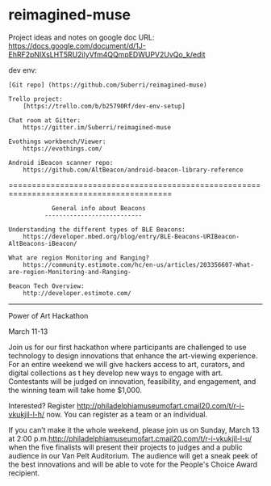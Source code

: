 # reimagined-muse

Project ideas and notes on google doc URL:
https://docs.google.com/document/d/1J-EhRF2pNlXsLHT5RU2ilyVfm4QQmpEDWUPV2UvQo_k/edit

dev env:
        
    [Git repo] (https://github.com/Suberri/reimagined-muse)
   
    Trello project:                          
        [https://trello.com/b/b25790Rf/dev-env-setup]
   
    Chat room at Gitter:                      
        https://gitter.im/Suberri/reimagined-muse
   
    Evothings workbench/Viewer:               
        https://evothings.com/
   
    Android iBeacon scanner repo:             
        https://github.com/AltBeacon/android-beacon-library-reference

        
 =========================================================================================

                General info about Beacons
              ---------------------------
              
    Understanding the different types of BLE Beacons:   
        https://developer.mbed.org/blog/entry/BLE-Beacons-URIBeacon-AltBeacons-iBeacon/
   
    What are region Monitoring and Ranging?
        https://community.estimote.com/hc/en-us/articles/203356607-What-are-region-Monitoring-and-Ranging-
         
    Beacon Tech Overview:
        http://developer.estimote.com/
         
         
------------------------------------------------------------------------------------------------------------   
   

Power of Art Hackathon

March 11-13

Join us for our first hackathon where participants are challenged to use technology 
to design innovations that enhance the art-viewing experience.  
For an entire weekend we will give hackers access to art, curators, and digital collections as t
hey develop new ways to engage with art. 
Contestants will be judged on innovation, feasibility, and engagement, and the winning team will take home $1,000.

Interested? Register <http://philadelphiamuseumofart.cmail20.com/t/r-i-vkukjil-l-h/> now. 
You can register as a team or an individual.

If you can’t make it the whole weekend, please join us on 
Sunday, March 13 at 2:00 p.m.<http://philadelphiamuseumofart.cmail20.com/t/r-i-vkukjil-l-u/> 
when the five finalists will present their projects to judges and a 
public audience in our Van Pelt Auditorium. 
The audience will get a sneak peek of the best innovations and 
will be able to vote for the People's Choice Award recipient.
